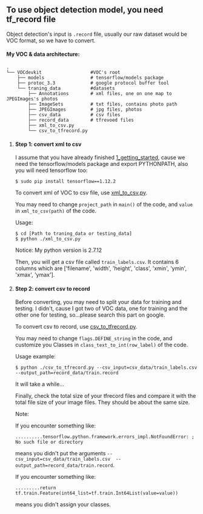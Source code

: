 ## To use object detection model, you need tf_record file

Object detection's input is `.record` file, usually our raw dataset would be VOC format, so we have to convert.

#### My VOC & data architecture:

```
.
└── VOCdevkit                  #VOC's root
	├── models                 # tensorflow/models package
	├── protoc_3.3             # google protocol buffer tool
	└── traning_data           #datasets
		├── Annotations        # xml files, one on one map to JPEGImages's photos
		├── ImageSets          # txt files, contains photo path
		├── JPEGImages         # jpg files, photos
		├── csv_data           # csv files
		├── record_data        # tfrevoed files
		├── xml_to_csv.py
		└── csv_to_tfrecord.py
```

1. #### Step 1: convert xml to csv

   I assume that you have already finished [1_getting_started](./1_getting_started.md), cause we need the tensorflow/models package and export PYTHONPATH, also you will need tensorflow too:

   ```shell
   $ sudo pip install tensorflow==1.12.2
   ```

   To convert xml of VOC to csv file, use [xml_to_csv.py](./xml_to_csv.py).

   You may need to change `project_path` in `main()` of the code, and `value` in `xml_to_csv(path)` of the code.

   Usage:

   ```shell
   $ cd [Path to traning_data or testing_data]
   $ python ./xml_to_csv.py
   ```

   Notice: My python version is 2.7.12

   Then, you will get a csv file called `train_labels.csv`. It contains 6 columns which are ['filename', 'width', 'height', 'class', 'xmin', 'ymin', 'xmax', 'ymax'].

   

2. #### Step 2: convert csv to record

   Before converting, you may need to split your data for training and testing. I didn't, cause I got two of VOC data, one for training and the other one for testing, so...please search this part on google.

   To convert csv to record, use [csv_to_tfrecord.py](./csv_to_tfrecord.py).

   You may need to change `flags.DEFINE_string` in the code, and customize you Classes in `class_text_to_int(row_label)` of the code.

   Usage example:

   ```shell
   $ python ./csv_to_tfrecord.py --csv_input=csv_data/train_labels.csv  --output_path=record_data/train.record
   ```

   It will take a while...

   Finally, check the total size of your tfrecord files and compare it with the total file size of your image files. They should be about the same size.

   

   

   Note:

   If you encounter something like:

   ```
   ..........tensorflow.python.framework.errors_impl.NotFoundError: ; No such file or directory
   ```

   means you didn't put the arguments `--csv_input=csv_data/train_labels.csv  --output_path=record_data/train.record`.

   

   If you encounter something like:

   ```
   .........return tf.train.Feature(int64_list=tf.train.Int64List(value=value))
   ```

   means you didn't assign your classes.

   